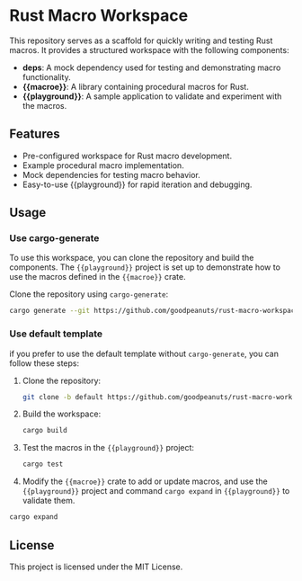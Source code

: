 # Rust Macro Workspace

This repository serves as a scaffold for quickly writing and testing Rust macros. It provides a structured workspace with the following components:

- **deps**: A mock dependency used for testing and demonstrating macro functionality.
- **{{macroe}}**: A library containing procedural macros for Rust.
- **{{playground}}**: A sample application to validate and experiment with the macros.

## Features

- Pre-configured workspace for Rust macro development.
- Example procedural macro implementation.
- Mock dependencies for testing macro behavior.
- Easy-to-use {{playground}} for rapid iteration and debugging.

## Usage

### Use cargo-generate

To use this workspace, you can clone the repository and build the components. The `{{playground}}` project is set up to demonstrate how to use the macros defined in the `{{macroe}}` crate.

Clone the repository using `cargo-generate`:

```bash
cargo generate --git https://github.com/goodpeanuts/rust-macro-workspace.git
```

### Use default template

if you prefer to use the default template without `cargo-generate`, you can follow these steps:

1. Clone the repository:
   ```bash
   git clone -b default https://github.com/goodpeanuts/rust-macro-workspace.git
   ```

2. Build the workspace:
   ```bash
   cargo build
   ```

3. Test the macros in the `{{playground}}` project:
   ```bash
   cargo test
   ```

4. Modify the `{{macroe}}` crate to add or update macros, and use the `{{playground}}` project and command `cargo expand` in `{{playground}}` to validate them.

```bash
cargo expand
```

## License

This project is licensed under the MIT License.
